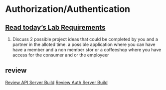 # Authorization/Authentication

## [Read today’s Lab Requirements](https://codefellows.github.io/code-401-javascript-guide/curriculum/class-09/lab/)

1. Discuss 2 possible project ideas that could be completed by you and a partner in the alloted time.
a possible application where you can have have a member and a non member stor
or a coffeeshop where you have access for the consumer and or the employeer


## review
[Review API Server Build](https://codefellows.github.io/code-401-javascript-guide/curriculum/apps-and-libraries/api-server/)
[Review Auth Server Build](https://codefellows.github.io/code-401-javascript-guide/curriculum/apps-and-libraries/auth-server/)
